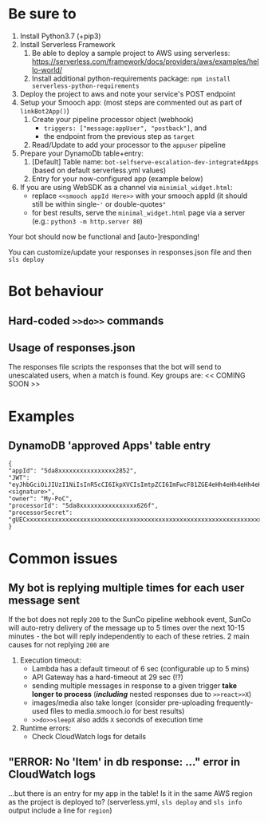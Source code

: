 # Be sure to

1. Install Python3.7 (+pip3)
1. Install Serverless Framework
    1. Be able to deploy a sample project to AWS using serverless: https://serverless.com/framework/docs/providers/aws/examples/hello-world/
    1. Install additional python-requirements package: `npm install serverless-python-requirements`
1. Deploy the project to aws and note your service's POST endpoint
1. Setup your Smooch app: (most steps are commented out as part of `linkBot2App()`)
    1. Create your pipeline processor object (webhook)
        * `triggers: ["message:appUser", "postback"]`, and
        * the endpoint from the previous step as `target`
    1. Read/Update to add your processor to the `appuser` pipeline
1. Prepare your DynamoDb table+entry:
    1. [Default] Table name: `bot-selfserve-escalation-dev-integratedApps` (based on default serverless.yml values)
    1. Entry for your now-configured app (example below)
1. If you are using WebSDK as a channel via `minimial_widget.html`:
    * replace `<<smooch appId Here>>` with your smooch appId (it should still be within single-`'` or double-quotes`"`
    * for best results, serve the `minimal_widget.html` page via a server (e.g.: `python3 -m http.server 80`)

Your bot should now be functional and [auto-]responding!

You can customize/update your responses in responses.json file and then `sls deploy`

# Bot behaviour
## Hard-coded `>>do>>` commands
## Usage of responses.json
The responses file scripts the responses that the bot will send to unescalated users, when a match is found.
Key groups are:
<< COMING SOON >>

# Examples
## DynamoDB 'approved Apps' table entry
    {
    "appId": "5da8xxxxxxxxxxxxxxxx2852",
    "JWT": "eyJhbGciOiJIUzI1NiIsInR5cCI6IkpXVCIsImtpZCI6ImFwcF81ZGE4eHh4eHh4eHh4eHh4eHh4eDg3YTIifQ.eyJzY29wZSI6ImFwcCIsImlhdCI6MTU3MTMxODg4Mn0.<signature>",
    "owner": "My-PoC",
    "processorId": "5da8xxxxxxxxxxxxxxxx626f",
    "processorSecret": "gUECxxxxxxxxxxxxxxxxxxxxxxxxxxxxxxxxxxxxxxxxxxxxxxxxxxxxxxxxxxxxxxxxxxxxxxxxxxxxxxKyzw"
    }

# Common issues
## My bot is replying multiple times for each user message sent
If the bot does not reply `200` to the SunCo pipeline webhook event, SunCo will auto-retry delivery of the message up to 5 times over the next 10-15 minutes - the bot will reply independently to each of these retries.
2 main causes for not replying `200` are
1. Execution timeout:
    * Lambda has a default timeout of 6 sec (configurable up to 5 mins)
    * API Gateway has a hard-timeout at 29 sec (!?)
    * sending multiple messages in response to a given trigger **take longer to process** (_**including**_ nested responses due to `>>react>>X`)
    * images/media also take longer (consider pre-uploading frequently-used files to media.smooch.io for best results)
    * `>>do>>sleepX` also adds `X` seconds of execution time
2. Runtime errors:
    * Check CloudWatch logs for details
    
## "ERROR: No 'Item' in db response: ..." error in CloudWatch logs
...but there is an entry for my app in the table!
Is it in the same AWS region as the project is deployed to? (serverless.yml, `sls deploy` and `sls info` output include a line for `region`)
